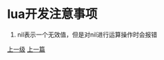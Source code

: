 # lua开发注意事项
1. nil表示一个无效值，但是对nil进行运算操作时会报错


























[上一级](base.md)
[上一篇](lua_CartesianProduct.md)
